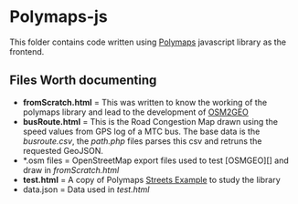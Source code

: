 # Polymaps-js
This folder contains code written using [Polymaps](http://www.polymaps.org) javascript library as the frontend.

## Files Worth documenting

* __fromScratch.html__ = This was written to know the working of the polymaps library and lead to the development of [OSM2GEO][]
* __busRoute.html__ = This is the Road Congestion Map drawn using the speed values from GPS log of a MTC bus. The base data is the _busroute.csv_, the _path.php_ files parses this csv and retruns the requested GeoJSON.
* \*.osm files = OpenStreetMap export files used to test [OSMGEO][] and draw in _fromScratch.html_
* __test.html__ = A copy of Polymaps [Streets Example](http://polymaps.org/ex/streets.html) to study the library
* data.json = Data used in _test.html_

[OSM2GEO]: https://gist.github.com/1396990

